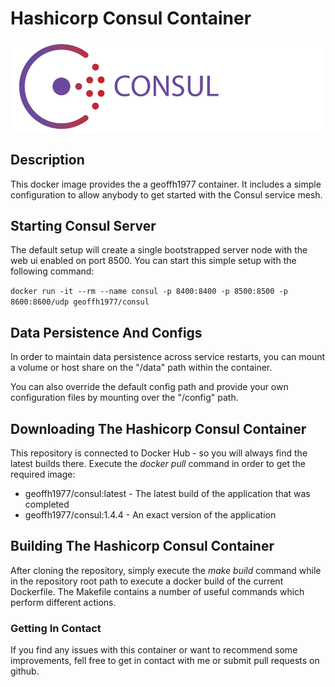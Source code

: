 # Hashicorp Consul Container #

![Consul Logo](https://raw.githubusercontent.com/geoffh1977/docker-consul/master/images/logo.png)

## Description ##
This docker image provides the a geoffh1977 container. It includes a simple configuration to allow anybody to get started with the Consul service mesh.

## Starting Consul Server ##
The default setup will create a single bootstrapped server node with the web ui enabled on port 8500. You can start this simple setup with the following command:

`docker run -it --rm --name consul -p 8400:8400 -p 8500:8500 -p 8600:8600/udp geoffh1977/consul`

## Data Persistence And Configs ##
In order to maintain data persistence across service restarts, you can mount a volume or host share on the "/data" path within the container.

You can also override the default config path and provide your own configuration files by mounting over the "/config" path.

## Downloading The Hashicorp Consul Container ##
This repository is connected to Docker Hub - so you will always find the latest builds there. Execute the _docker pull_ command in order to get the required image:

* geoffh1977/consul:latest - The latest build of the application that was completed
* geoffh1977/consul:1.4.4 - An exact version of the application

## Building The Hashicorp Consul Container ##
After cloning the repository, simply execute the _make build_ command while in the repository root path to execute a docker build of the current Dockerfile. The Makefile contains a number of useful commands which perform different actions.

### Getting In Contact ###
If you find any issues with this container or want to recommend some improvements, fell free to get in contact with me or submit pull requests on github.
